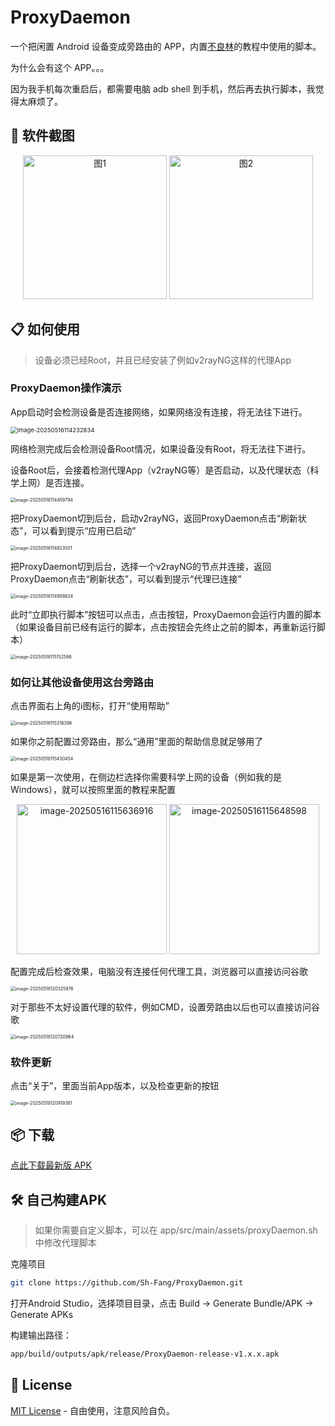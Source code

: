 # ProxyDaemon

一个把闲置 Android 设备变成旁路由的 APP，内置[不良林](https://bulianglin.com/archives/android-gateway.html)的教程中使用的脚本。

为什么会有这个 APP。。。

因为我手机每次重启后，都需要电脑 adb shell 到手机，然后再去执行脚本，我觉得太麻烦了。


## 📕 软件截图

<p align="center">
  <img src="https://raw.githubusercontent.com/Sh-Fang/my-images/main/picgo/20250507121046727.png" alt="图1" width="230"/>
  <img src="https://raw.githubusercontent.com/Sh-Fang/my-images/main/picgo/20250507123847629.png" alt="图2" width="230" />
</p>


## 📋 如何使用

> 设备必须已经Root，并且已经安装了例如v2rayNG这样的代理App

### ProxyDaemon操作演示

App启动时会检测设备是否连接网络，如果网络没有连接，将无法往下进行。

<img src="https://raw.githubusercontent.com/Sh-Fang/my-images/main/picgo/202505161142875.png" alt="image-20250516114232834" style="zoom: 67%;" />

网络检测完成后会检测设备Root情况，如果设备没有Root，将无法往下进行。

设备Root后，会接着检测代理App（v2rayNG等）是否启动，以及代理状态（科学上网）是否连接。

<img src="https://raw.githubusercontent.com/Sh-Fang/my-images/main/picgo/202505161144859.png" alt="image-20250516114459794" style="zoom: 50%;" />

把ProxyDaemon切到后台，启动v2rayNG，返回ProxyDaemon点击“刷新状态”，可以看到提示“应用已启动”

<img src="https://raw.githubusercontent.com/Sh-Fang/my-images/main/picgo/202505161148553.png" alt="image-20250516114823501" style="zoom: 50%;" />

把ProxyDaemon切到后台，选择一个v2rayNG的节点并连接，返回ProxyDaemon点击“刷新状态”，可以看到提示“代理已连接”

<img src="https://raw.githubusercontent.com/Sh-Fang/my-images/main/picgo/202505161149672.png" alt="image-20250516114958624" style="zoom: 50%;" />

此时“立即执行脚本”按钮可以点击，点击按钮，ProxyDaemon会运行内置的脚本（如果设备目前已经有运行的脚本，点击按钮会先终止之前的脚本，再重新运行脚本）

<img src="https://raw.githubusercontent.com/Sh-Fang/my-images/main/picgo/202505161151634.png" alt="image-20250516115152586" style="zoom: 50%;" />

### 如何让其他设备使用这台旁路由

点击界面右上角的ℹ️图标，打开“使用帮助”

<img src="https://raw.githubusercontent.com/Sh-Fang/my-images/main/picgo/202505161153445.png" alt="image-20250516115318396" style="zoom: 50%;" />

如果你之前配置过旁路由，那么“通用”里面的帮助信息就足够用了

<img src="https://raw.githubusercontent.com/Sh-Fang/my-images/main/picgo/202505161154495.png" alt="image-20250516115430454" style="zoom:50%;" />

如果是第一次使用，在侧边栏选择你需要科学上网的设备（例如我的是Windows），就可以按照里面的教程来配置

<p align="center">
  <img src="https://raw.githubusercontent.com/Sh-Fang/my-images/main/picgo/202505161156960.png" alt="image-20250516115636916" alt="图1" width="240"/>
  <img src="https://raw.githubusercontent.com/Sh-Fang/my-images/main/picgo/202505161156641.png" alt="image-20250516115648598" alt="图2" width="240" />
</p>

配置完成后检查效果，电脑没有连接任何代理工具，浏览器可以直接访问谷歌

<img src="https://raw.githubusercontent.com/Sh-Fang/my-images/main/picgo/202505161203065.png" alt="image-20250516120325976" style="zoom:50%;" />

对于那些不太好设置代理的软件，例如CMD，设置旁路由以后也可以直接访问谷歌

<img src="https://raw.githubusercontent.com/Sh-Fang/my-images/main/picgo/202505161207021.png" alt="image-20250516120720964" style="zoom:50%;" />

### 软件更新

点击“关于”，里面当前App版本，以及检查更新的按钮

<img src="https://raw.githubusercontent.com/Sh-Fang/my-images/main/picgo/202505161209425.png" alt="image-20250516120919381" style="zoom:50%;" />




## 📦 下载

[点此下载最新版 APK](https://github.com/Sh-Fang/ProxyDaemon/releases/)  



## 🛠️ 自己构建APK

> 如果你需要自定义脚本，可以在 app/src/main/assets/proxyDaemon.sh 中修改代理脚本

克隆项目

```bash
git clone https://github.com/Sh-Fang/ProxyDaemon.git
```

打开Android Studio，选择项目目录，点击 Build -> Generate Bundle/APK -> Generate APKs

构建输出路径：
```BASH
app/build/outputs/apk/release/ProxyDaemon-release-v1.x.x.apk
```



## 📝 License
[MIT License](./LICENSE) - 自由使用，注意风险自负。
